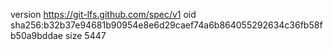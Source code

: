 version https://git-lfs.github.com/spec/v1
oid sha256:b32b37e94681b90954e8e6d29caef74a6b864055292634c36fb58fb50a9bddae
size 5447
